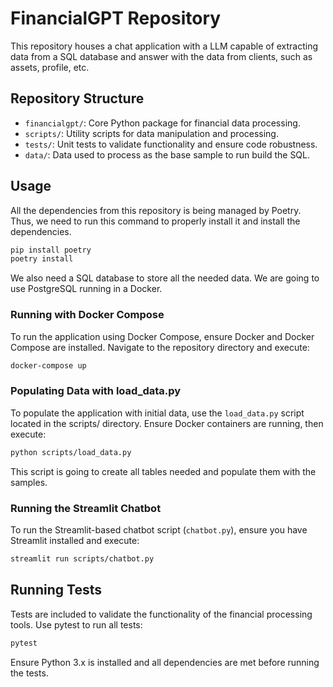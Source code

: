 # FinancialGPT Repository

This repository houses a chat application with a LLM capable of extracting data from a SQL database and answer with the
data from clients, such as assets, profile, etc.

## Repository Structure

- `financialgpt/`: Core Python package for financial data processing.
- `scripts/`: Utility scripts for data manipulation and processing.
- `tests/`: Unit tests to validate functionality and ensure code robustness.
- `data/`: Data used to process as the base sample to run build the SQL.

## Usage

All the dependencies from this repository is being managed by Poetry. Thus, we need to run this command to properly
install it and install the dependencies.

```bash
pip install poetry
poetry install
```

We also need a SQL database to store all the needed data. We are going to use PostgreSQL running in a Docker.

### Running with Docker Compose

To run the application using Docker Compose, ensure Docker and Docker Compose are installed. Navigate to the repository
directory and execute:

```bash
docker-compose up
````

### Populating Data with load_data.py

To populate the application with initial data, use the `load_data.py` script located in the scripts/ directory. Ensure
Docker containers are running, then execute:

```bash
python scripts/load_data.py
```

This script is going to create all tables needed and populate them with the samples.

### Running the Streamlit Chatbot

To run the Streamlit-based chatbot script (`chatbot.py`), ensure you have Streamlit installed and execute:

```bash
streamlit run scripts/chatbot.py
```

## Running Tests

Tests are included to validate the functionality of the financial processing tools. Use pytest to run all tests:

```bash
pytest
```

Ensure Python 3.x is installed and all dependencies are met before running the tests.
